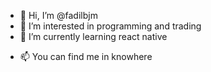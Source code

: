 - 👋 Hi, I’m @fadilbjm
- 👀 I’m interested in programming and trading
- 🌱 I’m currently learning react native
<!--- 💞️ I’m looking to collaborate on ... --->
- 📫 You can find me in knowhere

<!---
fadilbjm/fadilbjm is a ✨ special ✨ repository because its `README.md` (this file) appears on your GitHub profile.
You can click the Preview link to take a look at your changes.
--->
